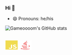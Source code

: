 ### Hi 👋

- 😄 Pronouns: he/his

![Gameoooom's GitHub stats](https://github-readme-stats.vercel.app/api?username=gameoooom&theme=midnight-purple&show_icons=true)

</div>
<div style="display: inline_block"><br>
  <img align="center" alt="Js" height="30" width="40" src="https://raw.githubusercontent.com/devicons/devicon/master/icons/javascript/javascript-plain.svg">
  <img align="center" alt="Java" height="30" width="40" src="https://raw.githubusercontent.com/devicons/devicon/master/icons/java/java-plain.svg">
</div>
